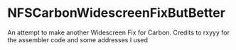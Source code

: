# NFSCarbonWidescreenFixButBetter
An attempt to make another Widescreen Fix for Carbon. Credits to rxyyy for the assembler code and some addresses I used
